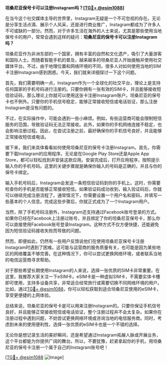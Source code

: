 **坦桑尼亚保号卡可以注册Instagram吗？[[TG💪+ @esim1088](https://t.me/s/esim1088)]**

在当今这个社交媒体主导的世界里，Instagram无疑是一个不可忽视的存在。无论是分享生活点滴、展示个人风采，还是进行商业推广，Instagram都成为了许多人不可或缺的一部分。然而，对于许多生活在海外的人士来说，尤其是那些使用当地保号卡的用户，常常会遇到这样的疑问：**坦桑尼亚的保号卡可以注册Instagram吗？**

坦桑尼亚作为非洲东部的一个国家，拥有丰富的自然和文化遗产，吸引了大量游客和国际人士。而随着智能手机的普及，越来越多的坦桑尼亚人开始接触并使用社交媒体平台。不过，由于地理位置和网络环境的不同，很多人对如何使用当地的SIM卡注册Instagram感到困惑。今天，我们就来详细探讨一下这个问题。

首先，我们需要明确一点，Instagram作为一个全球化的社交平台，理论上是支持任何国家的手机号码进行注册的。只要你拥有一张有效的SIM卡，并且能够接收短信验证码，那么理论上你就可以使用这张卡注册Instagram账户。坦桑尼亚的保号卡也不例外。只要你的手机信号稳定，能够正常接收短信或电话验证，那么注册Instagram是没有问题的。

不过，在实际操作中，可能会遇到一些小麻烦。例如，有些运营商可能会限制短信服务的范围，导致验证码无法正常接收。此外，如果你的手机网络连接不稳定，也会影响注册过程。因此，在尝试注册之前，最好确保你的手机信号良好，并且能够正常接收短信或电话。

接下来，我们来具体看看如何使用坦桑尼亚的保号卡注册Instagram。首先，你需要下载Instagram的应用程序。无论是在Google Play Store还是Apple App Store，都可以轻松找到并安装这款应用。安装完成后，打开应用程序，按照提示输入你的手机号码。这里的关键步骤就是确保你输入的号码是正确的，并且与你的保号卡绑定。

输入手机号码后，Instagram会发送一条短信验证码到你的手机上。这时，你需要检查你的手机是否能够正常接收短信。如果验证码成功收到，输入验证码后，你就可以继续完成注册流程了。通常情况下，你需要设置一个用户名和密码，并填写一些基本的个人信息。完成这些步骤后，你就正式成为了一个Instagram用户。

当然，除了手机号码注册外，Instagram还支持通过Facebook账号登录的方式。如果你已经在Facebook上注册过账号，并且绑定了你的坦桑尼亚保号卡，那么你可以直接使用Facebook账号登录Instagram。这种方式不仅方便快捷，还能避免因为短信验证码接收失败而导致的问题。

然而，即便如此，仍然有一些用户反馈说他们在使用坦桑尼亚保号卡注册Instagram时遇到了困难。这可能与运营商的服务质量有关，也可能是因为某些地区的网络覆盖不够完善。在这种情况下，你可以尝试更换网络环境，或者联系当地的电信运营商寻求帮助。

对于那些希望长期使用Instagram的人来说，选择一张优质的SIM卡非常重要。在这里，我推荐大家关注一下eSIM卡。eSIM卡是一种虚拟SIM卡，不需要实体卡槽即可使用，支持多设备共享，非常适合经常旅行或需要切换不同网络环境的用户。比如，通过[TG💪+ @esim1088](https://t.me/s/esim1088)，你可以轻松获取到适合坦桑尼亚使用的eSIM卡，享受更便捷的上网体验。

总结来说，坦桑尼亚的保号卡是可以用来注册Instagram的。只要你保证手机信号良好，并且能够正常接收短信或电话验证，整个注册过程并不会太复杂。如果你在注册过程中遇到问题，不妨尝试更换网络环境或咨询当地的电信服务商。同时，考虑到未来的使用便利性，选择一张优质的eSIM卡也是一个不错的选择。

无论你是想记录生活的美好瞬间，还是希望通过Instagram拓展人脉或开展业务，这个平台都能为你提供广阔的舞台。所以，不要犹豫，赶紧拿起你的手机，用坦桑尼亚的保号卡注册一个属于自己的Instagram账号吧！

[[TG💪+ @esim1088](https://t.me/s/esim1088) ![Image](https://i.postimg.cc/4NQfJmqS/Snipaste-2025-05-13-00-14-12.png)]